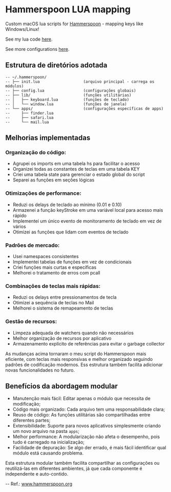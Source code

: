 # Hammerspoon LUA mapping
Custom macOS lua scripts for [Hammerspoon](https://github.com/Hammerspoon/hammerspoon) - mapping keys like Windows/Linux!

See my lua code [here](https://github.com/vinicius-stutz/hammerspoon-lua-mapping/blob/master/init.lua).

See more configurations [here](https://github.com/Hammerspoon/hammerspoon/wiki/Sample-Configurations).

## Estrutura de diretórios adotada

```
-- ~/.hammerspoon/
-- ├── init.lua                   (arquivo principal - carrega os módulos)
-- ├── config.lua                 (configurações globais)
-- ├── lib/                       (funções utilitárias)
-- │   ├── keyboard.lua           (funções de teclado)
-- │   └── window.lua             (funções de janela)
-- └── apps/                      (configurações específicas de apps)
--     ├── finder.lua
--     ├── safari.lua
--     └── mail.lua
```

## Melhorias implementadas
### Organização do código:
- Agrupei os imports em uma tabela hs para facilitar o acesso
- Organizei todas as constantes de teclas em uma tabela KEY
- Criei uma tabela state para gerenciar o estado global do script
- Separei as funções em seções lógicas

### Otimizações de performance:
- Reduzi os delays de teclado ao mínimo (0.01 e 0.10)
- Armazenei a função keyStroke em uma variável local para acesso mais rápido
- Implementei um único evento de monitoramento de teclado em vez de vários
- Otimizei as funções que lidam com eventos de teclado

### Padrões de mercado:
- Usei namespaces consistentes
- Implementei tabelas de funções em vez de condicionais
- Criei funções mais curtas e específicas
- Melhorei o tratamento de erros com pcall

### Combinações de teclas mais rápidas:
- Reduzi os delays entre pressionamentos de tecla
- Otimizei a sequência de teclas no Mail
- Melhorei o sistema de remapeamento de teclas

### Gestão de recursos:
- Limpeza adequada de watchers quando não necessários
- Melhor organização de recursos por aplicativo
- Armazenamento explícito de referências para evitar o garbage collector

As mudanças acima tornaram o meu script do Hammerspoon mais eficiente, com teclas mais responsivas e melhor organizado seguindo padrões de codificação modernos. Ess estrutura também facilita adicionar novas funcionalidades no futuro.

## Benefícios da abordagem modular
- Manutenção mais fácil: Editar apenas o módulo que necessita de modificação;
- Código mais organizado: Cada arquivo tem uma responsabilidade clara;
- Reuso de código: As funções utilitárias são compartilhadas entre diferentes partes;
- Extensibilidade: Suporte para novos aplicativos simplesmente criando um novo arquivo na pasta `apps`;
- Melhor performance: A modularização não afeta o desempenho, pois tudo é carregado na inicialização;
- Facilidade de depuração: Se algo der errado, é mais fácil identificar qual módulo está causando problema.

Esta estrutura modular também facilita compartilhar as configurações ou reutilizá-las em diferentes ambientes, já que cada componente é independente e auto-contido.

--
Ref.: www.hammerspoon.org
